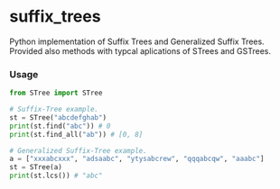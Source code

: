 # suffix_trees
Python implementation of Suffix Trees and Generalized Suffix Trees. Provided also methods with typcal aplications of STrees and GSTrees. 

### Usage

```python
from STree import STree

# Suffix-Tree example.
st = STree("abcdefghab")
print(st.find("abc")) # 0
print(st.find_all("ab")) # [0, 8]

# Generalized Suffix-Tree example.
a = ["xxxabcxxx", "adsaabc", "ytysabcrew", "qqqabcqw", "aaabc"]
st = STree(a)
print(st.lcs()) # "abc"
```

